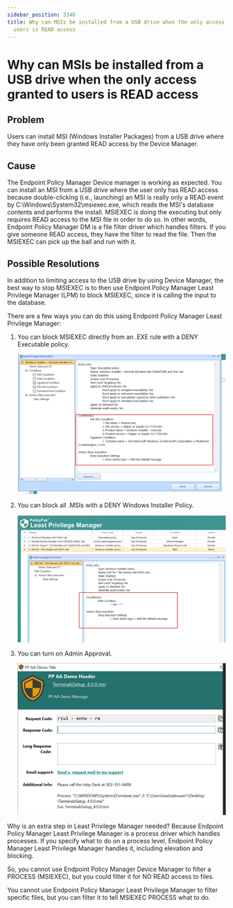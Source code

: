 ```yaml
---
sidebar_position: 3346
title: Why can MSIs be installed from a USB drive when the only access granted to
  users is READ access
---
```


# Why can MSIs be installed from a USB drive when the only access granted to users is READ access

## Problem

Users can install MSI (Windows Installer Packages) from a USB drive where they have only been granted READ access by the Device Manager.

## Cause

The Endpoint Policy Manager Device manager is working as expected. You can install an MSI from a USB drive where the user only has READ access because double-clicking (i.e., launching) an MSI is really only a READ event by C:\Windows\System32\msiexec.exe, which reads the MSI's database contents and performs the install. MSIEXEC is doing the executing but only requires READ access to the MSI file in order to do so. In other words, Endpoint Policy Manager DM is a file filter driver which handles filters. If you give someone READ access, they have the filter to read the file. Then the MSIEXEC can pick up the ball and run with it.

## Possible Resolutions

In addition to limiting access to the USB drive by using Device Manager, the best way to stop MSIEXEC is to then use Endpoint Policy Manager Least Privilege Manager (LPM) to block MSIEXEC, since it is calling the input to the database.

There are a few ways you can do this using Endpoint Policy Manager Least Privilege Manager:

1. You can block MSIEXEC directly from an .EXE rule with a DENY Executable policy.

   ![](../../../../../static/images/PolicyPak/Content/Resources/Images/Device/984_1_image-20230725214430-5_950x637.png)
2. You can block all .MSIs with a DENY Windows Installer Policy.

   ![](../../../../../static/images/PolicyPak/Content/Resources/Images/Device/984_2_image-20230725214430-6_950x580.png)
3. You can turn on Admin Approval.

   ![](../../../../../static/images/PolicyPak/Content/Resources/Images/Device/984_3_image-20230725214430-7_950x691.png)

Why is an extra step in Least Privilege Manager needed? Because Endpoint Policy Manager Least Privilege Manager is a process driver which handles processes. If you specify what to do on a process level, Endpoint Policy Manager Least Privilege Manager handles it, including elevation and blocking.

So, you cannot use Endpoint Policy Manager Device Manager to filter a PROCESS (MSIEXEC), but you could filter it for NO READ access to files.

You cannot use Endpoint Policy Manager Least Privilege Manager to filter specific files, but you can filter it to tell MSIEXEC PROCESS what to do.